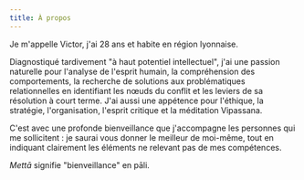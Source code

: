 ```yaml
---
title: À propos
---
```


Je m'appelle Victor, j'ai 28 ans et habite en région lyonnaise.

Diagnostiqué tardivement "à haut potentiel intellectuel", j'ai une passion naturelle pour l'analyse de l'esprit humain, la compréhension des comportements, la recherche de solutions aux problématiques relationnelles en identifiant les nœuds du conflit et les leviers de sa résolution à court terme. J'ai aussi une appétence pour l'éthique, la stratégie, l'organisation, l'esprit critique et la méditation Vipassana.

C'est avec une profonde bienveillance que j'accompagne les personnes qui me sollicitent : je saurai vous donner le meilleur de moi-même, tout en indiquant clairement les éléments ne relevant pas de mes compétences.

*Mettā* signifie "bienveillance" en pāli.
